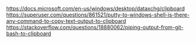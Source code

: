 https://docs.microsoft.com/en-us/windows/desktop/dataxchg/clipboard
https://superuser.com/questions/861521/putty-to-windows-shell-is-there-any-command-to-copy-text-output-to-clipboard
https://stackoverflow.com/questions/18880062/piping-output-from-git-bash-to-clipboard